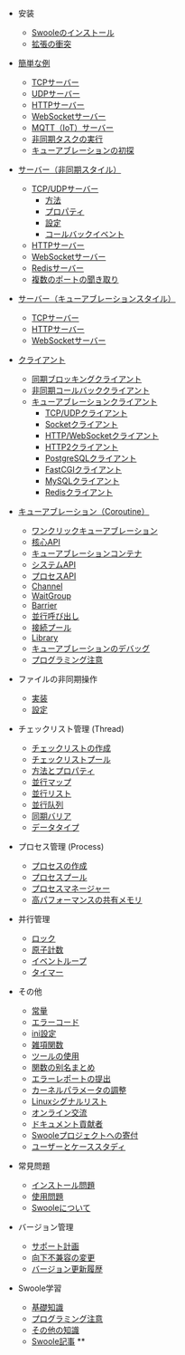 
* 安装
  * [Swooleのインストール](environment.md)
  * [拡張の衝突](getting_started/extension.md)

* [簡単な例](start/start_server.md)
  * [TCPサーバー](start/start_tcp_server.md)
  * [UDPサーバー](start/start_udp_server.md)
  * [HTTPサーバー](start/start_http_server.md)
  * [WebSocketサーバー](start/start_ws_server.md)
  * [MQTT（IoT）サーバー](start/start_mqtt.md)
  * [非同期タスクの実行](start/start_task.md)
  * [キューアブレーションの初探](start/coroutine.md)

* [サーバー（非同期スタイル）](server/init.md)
  * [TCP/UDPサーバー](server/tcp_init.md)
    * [方法](server/methods.md)
    * [プロパティ](server/properties.md)
    * [設定](server/setting.md)
    * [コールバックイベント](server/events.md)
  * [HTTPサーバー](http_server.md)
  * [WebSocketサーバー](websocket_server.md)
  * [Redisサーバー](redis_server.md)
  * [複数のポートの聞き取り](server/port.md)

* [サーバー（キューアブレーションスタイル）](server/co_init.md)
  * [TCPサーバー](coroutine/server.md)
  * [HTTPサーバー](coroutine/http_server.md)
  * [WebSocketサーバー](coroutine/ws_server.md)

* [クライアント](client_init.md)
  * [同期ブロッキングクライアント](client.md)
  * [非同期コールバッククライアント](client_async.md)
  * [キューアブレーションクライアント](coroutine_client/init.md)
    * [TCP/UDPクライアント](coroutine_client/client.md)
    * [Socketクライアント](coroutine_client/socket.md)
    * [HTTP/WebSocketクライアント](coroutine_client/http_client.md)
    * [HTTP2クライアント](coroutine_client/http2_client.md)
    * [PostgreSQLクライアント](coroutine_client/postgresql.md)
    * [FastCGIクライアント](coroutine_client/fastcgi.md)
    * [MySQLクライアント](coroutine_client/mysql.md)
    * [Redisクライアント](coroutine_client/redis.md)

* [キューアブレーション（Coroutine）](coroutine.md)
  * [ワンクリックキューアブレーション](runtime.md)
  * [核心API](coroutine/coroutine.md)
  * [キューアブレーションコンテナ](coroutine/scheduler.md)
  * [システムAPI](coroutine/system.md)
  * [プロセスAPI](coroutine/proc_open.md)
  * [Channel](coroutine/channel.md)
  * [WaitGroup](coroutine/wait_group.md)
  * [Barrier](coroutine/barrier.md)
  * [並行呼び出し](coroutine/multi_call.md)
  * [接続プール](coroutine/conn_pool.md)
  * [Library](library.md)
  * [キューアブレーションのデバッグ](coroutine/gdb.md)
  * [プログラミング注意](coroutine/notice.md)

* ファイルの非同期操作
  * [実装](file/engine.md)
  * [設定](file/setting.md)

* チェックリスト管理 (Thread)
  * [チェックリストの作成](thread/thread.md)
  * [チェックリストプール](thread/pool.md)
  * [方法とプロパティ](thread/info)
  * [並行マップ](thread/map.md)
  * [並行リスト](thread/arraylist.md)
  * [並行队列](thread/queue.md)
  * [同期バリア](thread/barrier.md)
  * [データタイプ](thread/transfer.md)

* プロセス管理 (Process)
  * [プロセスの作成](process/process.md)
  * [プロセスプール](process/process_pool.md)
  * [プロセスマネージャー](process/process_manager.md)
  * [高パフォーマンスの共有メモリ](memory/table.md)

* 并行管理
  * [ロック](memory/lock.md)
  * [原子計数](memory/atomic.md)
  * [イベントループ](event.md)
  * [タイマー](timer.md)

* その他
  * [常量](consts.md)
  * [エラーコード](other/errno.md)
  * [ini設定](other/config.md)
  * [雑項関数](functions.md)
  * [ツールの使用](other/tools.md)
  * [関数の别名まとめ](other/alias.md)
  * [エラーレポートの提出](other/issue.md)
  * [カーネルパラメータの調整](other/sysctl.md)
  * [Linuxシグナルリスト](other/signal.md)
  * [オンライン交流](other/discussion.md)
  * [ドキュメント貢献者](CONTRIBUTING.md)
  * [Swooleプロジェクトへの寄付](other/donate.md)
  * [ユーザーとケーススタディ](case.md)

* 常見問題
  * [インストール問題](question/install.md)
  * [使用問題](question/use.md)
  * [Swooleについて](question/swoole.md)

* バージョン管理
  * [サポート計画](version/supported.md)
  * [向下不兼容の変更](version/bc.md)
  * [バージョン更新履歴](version/log.md)

* Swoole学習
  * [基礎知識](learn.md)
  * [プログラミング注意](getting_started/notice.md)
  * [その他の知識](learn_other.md)
  * [Swoole記事](blog_list.md)
**

